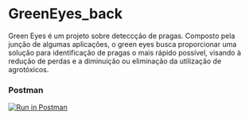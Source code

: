 # GreenEyes_back

Green Eyes é um projeto sobre deteccção de pragas.
Composto pela junção de algumas aplicações, o green eyes busca proporcionar uma solução para identificação de pragas o mais rápido possível, visando à redução de perdas e a diminuição ou eliminação da utilização de agrotóxicos.

### Postman

[![Run in Postman](https://run.pstmn.io/button.svg)](https://app.getpostman.com/run-collection/23312355-15258a28-486c-4684-ac6f-130abaa3d4f4?action=collection%2Ffork&collection-url=entityId%3D23312355-15258a28-486c-4684-ac6f-130abaa3d4f4%26entityType%3Dcollection%26workspaceId%3D415e2cc9-5bb2-4db7-a496-21837ad80a23)

